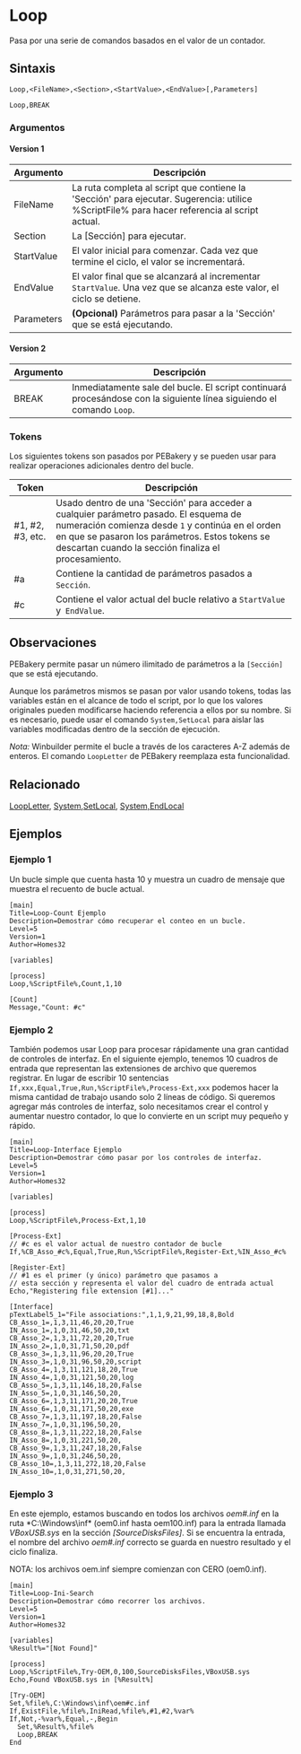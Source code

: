 # Loop

Pasa por una serie de comandos basados en el valor de un contador.

## Sintaxis

```pebakery
Loop,<FileName>,<Section>,<StartValue>,<EndValue>[,Parameters]
```

```pebakery
Loop,BREAK
```

### Argumentos

#### Version 1

| Argumento | Descripción |
| --- | --- |
| FileName | La ruta completa al script que contiene la 'Sección' para ejecutar. Sugerencia: utilice %ScriptFile% para hacer referencia al script actual. |
| Section | La [Sección] para ejecutar. |
| StartValue | El valor inicial para comenzar. Cada vez que termine el ciclo, el valor se incrementará. |
| EndValue |  El valor final que se alcanzará al incrementar `StartValue`. Una vez que se alcanza este valor, el ciclo se detiene. |
| Parameters | **(Opcional)** Parámetros para pasar a la 'Sección' que se está ejecutando. |

#### Version 2

| Argumento | Descripción |
| --- | --- |
| BREAK | Inmediatamente sale del bucle. El script continuará procesándose con la siguiente línea siguiendo el comando `Loop`. |

### Tokens

Los siguientes tokens son pasados por PEBakery y se pueden usar para realizar operaciones adicionales dentro del bucle.

| Token | Descripción |
| --- | --- |
| #1, #2, #3, etc. | Usado dentro de una 'Sección' para acceder a cualquier parámetro pasado. El esquema de numeración comienza desde `1` y continúa en el orden en que se pasaron los parámetros. Estos tokens se descartan cuando la sección finaliza el procesamiento. |
| #a | Contiene la cantidad de parámetros pasados a `Sección`. |
| #c | Contiene el valor actual del bucle relativo a `StartValue` y` EndValue`. |

## Observaciones

PEBakery permite pasar un número ilimitado de parámetros a la `[Sección]` que se está ejecutando.

Aunque los parámetros mismos se pasan por valor usando tokens, todas las variables están en el alcance de todo el script, por lo que los valores originales pueden modificarse haciendo referencia a ellos por su nombre. Si es necesario, puede usar el comando `System,SetLocal` para aislar las variables modificadas dentro de la sección de ejecución.

*Nota:* Winbuilder permite el bucle a través de los caracteres A-Z además de enteros. El comando `LoopLetter` de PEBakery reemplaza esta funcionalidad.

## Relacionado

[LoopLetter](./LoopLetter.md), [System,SetLocal](../System/SetLocal.md), [System,EndLocal](../System/EndLocal.md)

## Ejemplos

### Ejemplo 1

Un bucle simple que cuenta hasta 10 y muestra un cuadro de mensaje que muestra el recuento de bucle actual.

```pebakery
[main]
Title=Loop-Count Ejemplo
Description=Demostrar cómo recuperar el conteo en un bucle.
Level=5
Version=1
Author=Homes32

[variables]

[process]
Loop,%ScriptFile%,Count,1,10

[Count]
Message,"Count: #c"
```

### Ejemplo 2

También podemos usar Loop para procesar rápidamente una gran cantidad de controles de interfaz. En el siguiente ejemplo, tenemos 10 cuadros de entrada que representan las extensiones de archivo que queremos registrar. En lugar de escribir 10 sentencias `If,xxx,Equal,True,Run,%ScriptFile%,Process-Ext,xxx` podemos hacer la misma cantidad de trabajo usando solo 2 líneas de código. Si queremos agregar más controles de interfaz, solo necesitamos crear el control y aumentar nuestro contador, lo que lo convierte en un script muy pequeño y rápido.

```pebakery
[main]
Title=Loop-Interface Ejemplo
Description=Demostrar cómo pasar por los controles de interfaz.
Level=5
Version=1
Author=Homes32

[variables]

[process]
Loop,%ScriptFile%,Process-Ext,1,10

[Process-Ext]
// #c es el valor actual de nuestro contador de bucle
If,%CB_Asso_#c%,Equal,True,Run,%ScriptFile%,Register-Ext,%IN_Asso_#c%

[Register-Ext]
// #1 es el primer (y único) parámetro que pasamos a
// esta sección y representa el valor del cuadro de entrada actual
Echo,"Registering file extension [#1]..."

[Interface]
pTextLabel5_1="File associations:",1,1,9,21,99,18,8,Bold
CB_Asso_1=,1,3,11,46,20,20,True
IN_Asso_1=,1,0,31,46,50,20,txt
CB_Asso_2=,1,3,11,72,20,20,True
IN_Asso_2=,1,0,31,71,50,20,pdf
CB_Asso_3=,1,3,11,96,20,20,True
IN_Asso_3=,1,0,31,96,50,20,script
CB_Asso_4=,1,3,11,121,18,20,True
IN_Asso_4=,1,0,31,121,50,20,log
CB_Asso_5=,1,3,11,146,18,20,False
IN_Asso_5=,1,0,31,146,50,20,
CB_Asso_6=,1,3,11,171,20,20,True
IN_Asso_6=,1,0,31,171,50,20,exe
CB_Asso_7=,1,3,11,197,18,20,False
IN_Asso_7=,1,0,31,196,50,20,
CB_Asso_8=,1,3,11,222,18,20,False
IN_Asso_8=,1,0,31,221,50,20,
CB_Asso_9=,1,3,11,247,18,20,False
IN_Asso_9=,1,0,31,246,50,20,
CB_Asso_10=,1,3,11,272,18,20,False
IN_Asso_10=,1,0,31,271,50,20,
```

### Ejemplo 3

En este ejemplo, estamos buscando en todos los archivos *oem#.inf* en la ruta *C:\Windows\inf\* (oem0.inf hasta oem100.inf) para la entrada llamada *VBoxUSB.sys* en la sección *[SourceDisksFiles]*. Si se encuentra la entrada, el nombre del archivo *oem#.inf* correcto se guarda en nuestro resultado y el ciclo finaliza.


NOTA: los archivos oem.inf siempre comienzan con CERO (oem0.inf).

```pebakery
[main]
Title=Loop-Ini-Search
Description=Demostrar cómo recorrer los archivos.
Level=5
Version=1
Author=Homes32

[variables]
%Result%="[Not Found]"

[process]
Loop,%ScriptFile%,Try-OEM,0,100,SourceDisksFiles,VBoxUSB.sys
Echo,Found VBoxUSB.sys in [%Result%]

[Try-OEM]
Set,%file%,C:\Windows\inf\oem#c.inf
If,ExistFile,%file%,IniRead,%file%,#1,#2,%var%
If,Not,-%var%,Equal,-,Begin
  Set,%Result%,%file%
  Loop,BREAK
End
```
